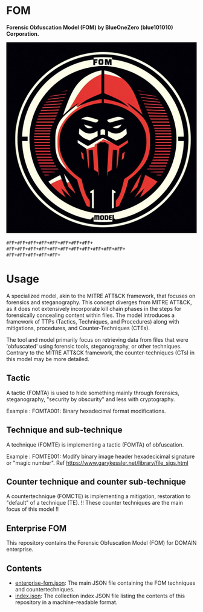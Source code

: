 # FOM
**Forensic Obfuscation Model (FOM) by BlueOneZero (blue101010) Corporation.**

![Alt text](fom.png)

```
#FF+#FF+#FF+#FF+#FF+#FF+#FF+#FF+
#FF+#FF+#FF+#FF+#FF+#FF+#FF+#FF+#FF+#FF+#FF+
#FF+#FF+#FF+#FF+#FF+
```

# Usage
A specialized model, akin to the MITRE ATT&CK framework, that focuses on forensics and steganography. This concept diverges from MITRE ATT&CK, as it does not extensively incorporate kill chain phases in the steps for forensically concealing content within files. The model introduces a framework of TTPs (Tactics, Techniques, and Procedures) along with mitigations, procedures, and Counter-Techniques (CTEs).

The tool and model primarily focus on retrieving data from files that were 'obfuscated' using forensic tools, steganography, or other techniques. Contrary to the MITRE ATT&CK framework, the counter-techniques (CTs) in this model may be more detailed.



## Tactic
A tactic (FOMTA) is used to hide something mainly through forensics, steganography, "security by obscurity" and less with cryptography.

Example : FOMTA001: Binary hexadecimal format modifications.


## Technique and sub-technique
A technique (FOMTE) is implementing a tactic (FOMTA) of obfuscation.

Example : FOMTE001: Modify binary image header hexadecicimal signature or "magic number". Ref https://www.garykessler.net/library/file_sigs.html

## Counter technique and counter sub-technique
A countertechnique (FOMCTE) is implementing a mitigation, restoration to "default" of a technique (TE).
!! These counter techniques are the main focus of this model !!


## Enterprise FOM
This repository contains the Forensic Obfuscation Model (FOM) for DOMAIN enterprise.

## Contents

- [enterprise-fom.json](https://github.com/blue101010/FOM/blob/main/enterprise-fom.json): The main JSON file containing the FOM techniques and countertechniques.
- [index.json](https://github.com/blue101010/FOM/blob/main/index.json): The collection index JSON file listing the contents of this repository in a machine-readable format.
